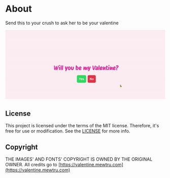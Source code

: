 # About
Send this to your crush to ask her to be your valentine

<img src="https://github.com/cuberoy/valentine/blob/main/demo.gif">

## License
This project is licensed under the terms of the MIT license. Therefore, it's free for use or modification. See the [LICENSE](https://github.com/cuberoy/valentine/blob/main/LICENSE) for more info.

## Copyright
THE IMAGES' AND FONTS' COPYRIGHT IS OWNED BY THE ORIGINAL OWNER.
All credits go to [https://valentine.mewtru.com](https://valentine.mewtru.com)
